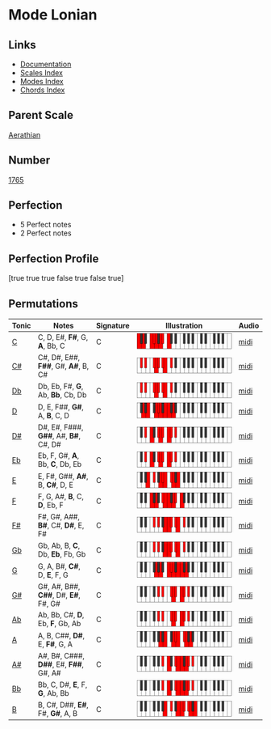# Mode Lonian

## Links

- [Documentation](index.md)
- [Scales Index](Scales.md)
- [Modes Index](Modes.md)
- [Chords Index](Chords.md)

## Parent Scale

[Aerathian](ScaleAerathian.md)

## Number

[1765](https://ianring.com/musictheory/scales/1765)

## Perfection

- 5 Perfect notes
- 2 Perfect notes

## Perfection Profile

[true true true false true false true]

## Permutations

| Tonic | Notes | Signature | Illustration | Audio |
|-------|-------|-----------|--------------|-------|
| [C](ModeCNaturalLonian.md) | C, D, E#, **F#**, G, **A**, Bb, C | C | ![CNaturalLonian](ModeCNaturalLonian.png) | [midi](https://github.com/edipermadi/music/blob/main/docs/ModeCNaturalLonian.mid?raw=true) |
| [C#](ModeCSharpLonian.md) | C#, D#, E##, **F##**, G#, **A#**, B, C# | C | ![CSharpLonian](ModeCSharpLonian.png) | [midi](https://github.com/edipermadi/music/blob/main/docs/ModeCSharpLonian.mid?raw=true) |
| [Db](ModeDFlatLonian.md) | Db, Eb, F#, **G**, Ab, **Bb**, Cb, Db | C | ![DFlatLonian](ModeDFlatLonian.png) | [midi](https://github.com/edipermadi/music/blob/main/docs/ModeDFlatLonian.mid?raw=true) |
| [D](ModeDNaturalLonian.md) | D, E, F##, **G#**, A, **B**, C, D | C | ![DNaturalLonian](ModeDNaturalLonian.png) | [midi](https://github.com/edipermadi/music/blob/main/docs/ModeDNaturalLonian.mid?raw=true) |
| [D#](ModeDSharpLonian.md) | D#, E#, F###, **G##**, A#, **B#**, C#, D# | C | ![DSharpLonian](ModeDSharpLonian.png) | [midi](https://github.com/edipermadi/music/blob/main/docs/ModeDSharpLonian.mid?raw=true) |
| [Eb](ModeEFlatLonian.md) | Eb, F, G#, **A**, Bb, **C**, Db, Eb | C | ![EFlatLonian](ModeEFlatLonian.png) | [midi](https://github.com/edipermadi/music/blob/main/docs/ModeEFlatLonian.mid?raw=true) |
| [E](ModeENaturalLonian.md) | E, F#, G##, **A#**, B, **C#**, D, E | C | ![ENaturalLonian](ModeENaturalLonian.png) | [midi](https://github.com/edipermadi/music/blob/main/docs/ModeENaturalLonian.mid?raw=true) |
| [F](ModeFNaturalLonian.md) | F, G, A#, **B**, C, **D**, Eb, F | C | ![FNaturalLonian](ModeFNaturalLonian.png) | [midi](https://github.com/edipermadi/music/blob/main/docs/ModeFNaturalLonian.mid?raw=true) |
| [F#](ModeFSharpLonian.md) | F#, G#, A##, **B#**, C#, **D#**, E, F# | C | ![FSharpLonian](ModeFSharpLonian.png) | [midi](https://github.com/edipermadi/music/blob/main/docs/ModeFSharpLonian.mid?raw=true) |
| [Gb](ModeGFlatLonian.md) | Gb, Ab, B, **C**, Db, **Eb**, Fb, Gb | C | ![GFlatLonian](ModeGFlatLonian.png) | [midi](https://github.com/edipermadi/music/blob/main/docs/ModeGFlatLonian.mid?raw=true) |
| [G](ModeGNaturalLonian.md) | G, A, B#, **C#**, D, **E**, F, G | C | ![GNaturalLonian](ModeGNaturalLonian.png) | [midi](https://github.com/edipermadi/music/blob/main/docs/ModeGNaturalLonian.mid?raw=true) |
| [G#](ModeGSharpLonian.md) | G#, A#, B##, **C##**, D#, **E#**, F#, G# | C | ![GSharpLonian](ModeGSharpLonian.png) | [midi](https://github.com/edipermadi/music/blob/main/docs/ModeGSharpLonian.mid?raw=true) |
| [Ab](ModeAFlatLonian.md) | Ab, Bb, C#, **D**, Eb, **F**, Gb, Ab | C | ![AFlatLonian](ModeAFlatLonian.png) | [midi](https://github.com/edipermadi/music/blob/main/docs/ModeAFlatLonian.mid?raw=true) |
| [A](ModeANaturalLonian.md) | A, B, C##, **D#**, E, **F#**, G, A | C | ![ANaturalLonian](ModeANaturalLonian.png) | [midi](https://github.com/edipermadi/music/blob/main/docs/ModeANaturalLonian.mid?raw=true) |
| [A#](ModeASharpLonian.md) | A#, B#, C###, **D##**, E#, **F##**, G#, A# | C | ![ASharpLonian](ModeASharpLonian.png) | [midi](https://github.com/edipermadi/music/blob/main/docs/ModeASharpLonian.mid?raw=true) |
| [Bb](ModeBFlatLonian.md) | Bb, C, D#, **E**, F, **G**, Ab, Bb | C | ![BFlatLonian](ModeBFlatLonian.png) | [midi](https://github.com/edipermadi/music/blob/main/docs/ModeBFlatLonian.mid?raw=true) |
| [B](ModeBNaturalLonian.md) | B, C#, D##, **E#**, F#, **G#**, A, B | C | ![BNaturalLonian](ModeBNaturalLonian.png) | [midi](https://github.com/edipermadi/music/blob/main/docs/ModeBNaturalLonian.mid?raw=true) |
